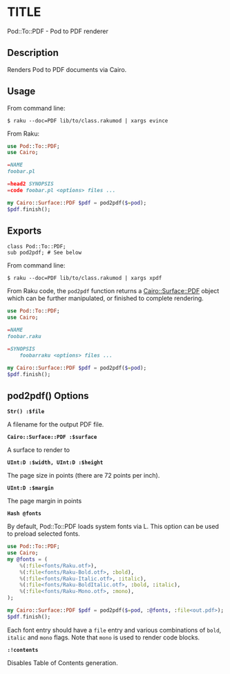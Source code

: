 TITLE
=====



Pod::To::PDF - Pod to PDF renderer

Description
-----------

Renders Pod to PDF documents via Cairo.

Usage
-----

From command line:

    $ raku --doc=PDF lib/to/class.rakumod | xargs evince

From Raku:

```raku
use Pod::To::PDF;
use Cairo;

=NAME
foobar.pl

=head2 SYNOPSIS
=code foobar.pl <options> files ...

my Cairo::Surface::PDF $pdf = pod2pdf($=pod);
$pdf.finish();
```

Exports
-------

    class Pod::To::PDF;
    sub pod2pdf; # See below

From command line:

```shell
$ raku --doc=PDF lib/to/class.rakumod | xargs xpdf
```

From Raku code, the `pod2pdf` function returns a [Cairo::Surface::PDF](Cairo::Surface::PDF) object which can be further manipulated, or finished to complete rendering.

```raku
use Pod::To::PDF;
use Cairo;

=NAME
foobar.raku

=SYNOPSIS
    foobarraku <options> files ...

my Cairo::Surface::PDF $pdf = pod2pdf($=pod);
$pdf.finish();
```

pod2pdf() Options
-----------------

**`Str() :$file`**

A filename for the output PDF file.

**`Cairo::Surface::PDF :$surface`**

A surface to render to

**`UInt:D :$width, UInt:D :$height`**

The page size in points (there are 72 points per inch).

**`UInt:D :$margin`**

The page margin in points

**`Hash @fonts`**

By default, Pod::To::PDF loads system fonts via L<FontConfig>. This option can be used to preload selected fonts.

```raku
use Pod::To::PDF;
use Cairo;
my @fonts = (
    %(:file<fonts/Raku.otf>),
    %(:file<fonts/Raku-Bold.otf>, :bold),
    %(:file<fonts/Raku-Italic.otf>, :italic),
    %(:file<fonts/Raku-BoldItalic.otf>, :bold, :italic),
    %(:file<fonts/Raku-Mono.otf>, :mono),
);

my Cairo::Surface::PDF $pdf = pod2pdf($=pod, :@fonts, :file<out.pdf>);
$pdf.finish();
```

Each font entry should have a `file` entry and various combinations of `bold`, `italic` and `mono` flags. Note that `mono` is used to render code blocks. 

**`:!contents`**

Disables Table of Contents generation.

